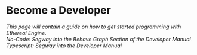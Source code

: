 # Become a Developer
_This page will contain a guide on how to get started programming with Ethereal Engine._  
_No-Code: Segway into the Behave Graph Section of the Developer Manual_  
_Typescript: Segway into the Developer Manual_
